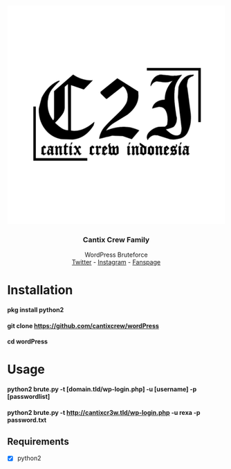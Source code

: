 <p align="center">
    <img src="https://github.com/cantixcrew/wordPress/blob/master/data/20200522_233508.jpg" alt="Cantix Crew logo">
  </a>
</p>

<h3 align="center">Cantix Crew Family</h3>

<p align="center">
  WordPress Bruteforce
  <br>
  <a href="https://twitter.com/cantixcr3w" title="twitter" target="_blank">Twitter</a> - <a href="https://instagram.com/cantixcr3w/" title="instagram" target="_blank">Instagram</a> - <a href="https://facebook.com/cantixcr3w/" title="Fanspage" target="_blank">Fanspage</a>
</p>


# Installation
#### pkg install python2
#### git clone https://github.com/cantixcrew/wordPress
#### cd wordPress

# Usage
#### python2 brute.py -t [domain.tld/wp-login.php] -u [username] -p [passwordlist]
#### python2 brute.py -t http://cantixcr3w.tld/wp-login.php -u rexa -p password.txt


## Requirements
- [X] python2
